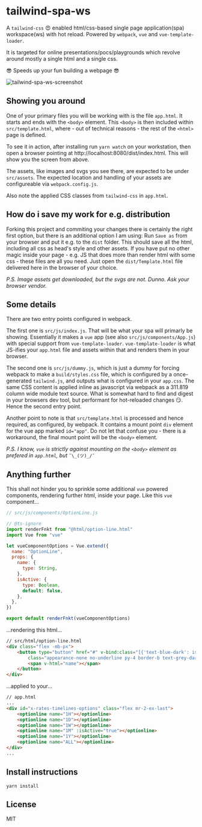 # tailwind-spa-ws

A `tailwind-css` :heart_eyes: enabled html/css-based single page application(spa) workspace(ws) with hot reload. Powered by `webpack`, `vue` and `vue-template-loader`.

It is targeted for online presentations/pocs/playgrounds which revolve around mostly a single html and a single css.

:sunglasses: Speeds up your fun building a webpage :sunglasses:

![tailwind-spa-ws-screenshot](https://user-images.githubusercontent.com/5314859/44167895-b62ee080-a0cf-11e8-97b0-3daba6722555.png)

## Showing you around

One of your primary files you will be working with is the file `app.html`. It starts and ends with the `<body>` element. This `<body>` is then included within `src/template.html`, where - out of technical reasons - the rest of the `<html>` page is defined.

To see it in action, after installing run `yarn watch` on your workstation, then open a browser pointing at <link>http://localhost:8080/dist/index.html</link>. This will show you the screen from above.

The assets, like images and svgs you see there, are expected to be under `src/assets`. The expected location and handling of your assets are configureable via `webpack.config.js`.

Also note the applied CSS classes from `tailwind-css` in `app.html`.

## How do i save my work for e.g. distribution

Forking this project and commiting your changes there is certainly the right first option, but there is an additional option I am using: Run `Save as` from your browser and put it e.g. to the `dist` folder. This should save all the html, including all css as head's style and other assets. If you have put no other magic inside your page - e.g. JS that does more than render html with some css - these files are all you need. Just open the `dist/Template.html` file delivered here in the browser of your choice.

_P.S. Image assets get downloaded, but the svgs are not. Dunno. Ask your browser vendor._

## Some details

There are two entry points configured in webpack.

The first one is `src/js/index.js`. That will be what your spa will primarly be showing. Essentially it makes a `vue` app (see also `src/js/components/App.js`) with special support from `vue-template-loader`. `vue-template-loader` is what JS-ifies your `app.html` file and assets within that and renders them in your browser.

The second one is `src/js/dummy.js`, which is just a dummy for forcing webpack to make a `build/styles.css` file, which is configured by a once-generated `tailwind.js`, and outputs what is configured in your `app.css`. The same CSS content is applied inline as javascript via webpack as a 311.819 column wide module text source. What is somewhat hard to find and digest in your browsers dev tool, but performant for hot-reloaded changes :smirk:. Hence the second entry point.

Another point to note is that `src/template.html` is processed and hence required, as configured, by webpack. It contains a mount point `div` element for the vue app marked `id="app"`. Do not let that confuse you - there is a workaround, the final mount point will be the `<body>` element.

_P.S. I know, `vue` is strictly against mounting on the `<body>` element as prefered in `app.html`, but_ `¯\_(ツ)_/¯`

## Anything further

This shall not hinder you to sprinkle some additional `vue` powered components, rendering further html, inside your page.
Like this `vue` component...

```js
// src/js/components/OptionLine.js

// @ts-ignore
import renderFnkt from "@html/option-line.html"
import Vue from "vue"

let vueComponentOptions = Vue.extend({
  name: "OptionLine",
  props: {
    name: {
      type: String,
    },
    isActive: {
      type: Boolean,
      default: false,
    },
  },
})

export default renderFnkt(vueComponentOptions)
```

...rendering this html...

```html
// src/html/option-line.html
<div class="flex -mb-px">
    <button type="button" href="#" v-bind:class="[{'text-blue-dark': isActive, 'border-blue-dark': isActive, 'hover:border-grey-dark': !isActive}]"
        class="appearance-none no-underline py-4 border-b text-grey-dark border-transparent">
        <span v-html="name"></span>
    </button>
</div>
```

...applied to your...

```html
// app.html
...
<div id="x-rates-timelines-options" class="flex mr-2-ex-last">
    <optionline name="1H"></optionline>
    <optionline name="1D"></optionline>
    <optionline name="1W"></optionline>
    <optionline name="1M" :isActive="true"></optionline>
    <optionline name="1Y"></optionline>
    <optionline name="ALL"></optionline>
</div>
...
```

## Install instructions

```
yarn install
```

## License

MIT
